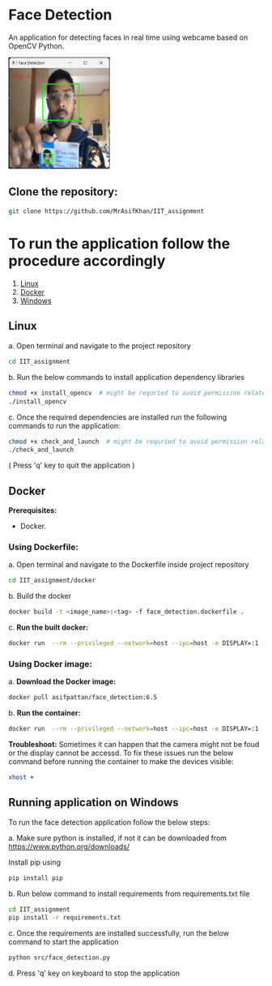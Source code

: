 
# Face Detection

An application for detecting faces in real time using webcame based on OpenCV Python.

<img src="https://github.com/MrAsifKhan/IIT_assignment/blob/main/sample_outputs/sample_output.png" alt="sample output" width="200"/>

## Clone the repository:
```bash
git clone https://github.com/MrAsifKhan/IIT_assignment
```

# To run the application follow the procedure accordingly
1. [Linux](#linux)
2. [Docker](#docker)
3. [Windows](#running-application-on-windows)



## Linux
a. Open terminal and navigate to the project repository
```bash
cd IIT_assignment
```
b. Run the below commands to install application dependency libraries
          
```bash
chmod +x install_opencv  # might be requried to avoid permission related errors
./install_opencv
```

c. Once the required dependencies are installed run the following commands to run the application:
      
```bash
chmod +x check_and_launch  # might be requried to avoid permission related errors
./check_and_launch
```

( Press 'q' key to quit the application )


## Docker 
**Prerequisites:**
- Docker.
### Using Dockerfile:
a. Open terminal and navigate to the Dockerfile inside project repository
```bash
cd IIT_assignment/docker
```
b. Build the docker
```bash
docker build -t <image_name>:<tag> -f face_detection.dockerfile . 
```
c. **Run the built docker:**
```bash
docker run  --rm --privileged --network=host --ipc=host -e DISPLAY=:1 -v /dev*:/dev* -v /tmp/.X11-unix:/tmp/.X11-unix  <image_name>:<tag>
```

 ### Using Docker image:
a. **Download the Docker image:**
```bash
docker pull asifpattan/face_detection:6.5
```

b. **Run the container:**
```bash
docker run  --rm --privileged --network=host --ipc=host -e DISPLAY=:1 -v /dev*:/dev* -v /tmp/.X11-unix:/tmp/.X11-unix  asifpattan/face_detection:6.5
```

**Troubleshoot:**
Sometimes it can happen that the camera might not be foud or the display cannot be accessd. To fix these issues run the below command before running the container to make the devices visible:
```bash
xhost +
```


## Running application on Windows

   To run the face detection application follow the below steps:
   
   a. Make sure python is installed, if not it can be downloaded from https://www.python.org/downloads/
         
Install pip using
      
  ```bash
  pip install pip
  ```
      
   b. Run below command to install requirements from requirements.txt file
      
```bash
cd IIT_assignment
pip install -r requirements.txt
 ```
      
   c. Once the requirements are installed successfully, run the below command to start the application 
      
  ```bash
  python src/face_detection.py
  ```
      
   d. Press 'q' key on keyboard to stop the application



      


      
